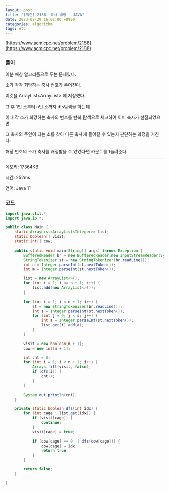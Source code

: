 ```yaml
---
layout: post
title: "[백준] 2188: 축사 배정 - JAVA"
date: 2023-08-29 16:02:00 +0900
categories: algorithm
tags: etc
---
```


[https://www.acmicpc.net/problem/2188](https://www.acmicpc.net/problem/2188)

### 풀이

이분 매칭 알고리즘으로 푸는 문제였다.

소가 각각 희망하는 축사 번호가 주어진다.

이것을 ArrayList<ArrayList<Integer>> 에 저장했다.

그 후 1번 소부터 n번 소까지 dfs탐색을 하는데

이때 각 소가 희망하는 축사의 번호를 반복 탐색으로 체크하여 이미 축사가 선점되었으면

그 축사의 주인이 되는 소를 찾아 다른 축사에 들어갈 수 있는지 판단하는 과정을 거친다.

해당 번호의 소가 축사를 배정받을 수 있었다면 카운트를 1늘려준다.

---

메모리: 17364KB

시간: 252ms

언어: Java 11

### 코드

```java
import java.util.*;
import java.io.*;

public class Main {
    static ArrayList<ArrayList<Integer>> list;
    static boolean[] visit;
    static int[] cow;

    public static void main(String[] args) throws Exception {
        BufferedReader br = new BufferedReader(new InputStreamReader(System.in));
        StringTokenizer st = new StringTokenizer(br.readLine());
        int n = Integer.parseInt(st.nextToken());
        int m = Integer.parseInt(st.nextToken());

        list = new ArrayList<>();
        for (int i = 1; i <= n + 1; i++) {
            list.add(new ArrayList<>());
        }

        for (int i = 1; i < n + 1; i++) {
            st = new StringTokenizer(br.readLine());
            int s = Integer.parseInt(st.nextToken());
            for (int j = 0; j < s; j++) {
                int a = Integer.parseInt(st.nextToken());
                list.get(i).add(a);
            }
        }

        visit = new boolean[m + 1];
        cow = new int[m + 1];

        int cnt = 0;
        for (int i = 1; i < n + 1; i++) {
            Arrays.fill(visit, false);
            if (dfs(i)) {
                cnt++;
            }
        }

        System.out.println(cnt);
    }

    private static boolean dfs(int idx) {
        for (int cage : list.get(idx)) {
            if (visit[cage]) {
                continue;
            }
            visit[cage] = true;

            if (cow[cage] == 0 || dfs(cow[cage])) {
                cow[cage] = idx;
                return true;
            }
        }

        return false;
    }

}
```

